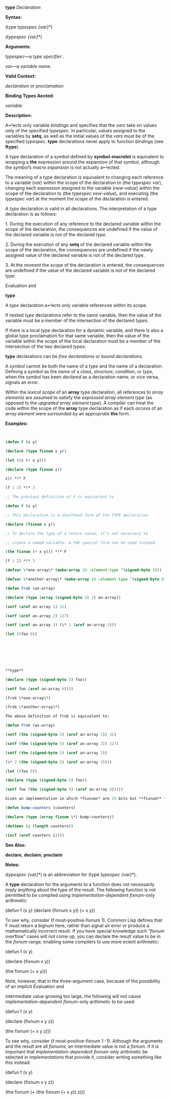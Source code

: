 **type** *Declaration* 



**Syntax:** 



(type *typespec \{var\}*\*) 



(*typespec \{var\}*\*) 



**Arguments:** 



*typespec*—a *type specifier* . 



*var*—a *variable name*. 



**Valid Context:** 



*declaration* or *proclamation* 



**Binding Types Aected:** 



*variable* 



**Description:** 



A↵ects only variable *bindings* and specifies that the *vars* take on values only of the specified *typespec*. In particular, values assigned to the variables by **setq**, as well as the initial values of the *vars* must be of the specified *typespec*. **type** declarations never apply to function *bindings* (see **ftype**). 



A type declaration of a *symbol* defined by **symbol-macrolet** is equivalent to wrapping a **the** expression around the expansion of that *symbol*, although the *symbol*’s *macro expansion* is not actually a↵ected. 



The meaning of a type declaration is equivalent to changing each reference to a variable (*var*) within the scope of the declaration to (the *typespec var*), changing each expression assigned to the variable (*new-value*) within the scope of the declaration to (the *typespec new-value*), and executing (the *typespec var*) at the moment the scope of the declaration is entered. 



A *type* declaration is valid in all declarations. The interpretation of a type declaration is as follows: 



1\. During the execution of any reference to the declared variable within the scope of the declaration, the consequences are undefined if the value of the declared variable is not of the declared *type*. 



2\. During the execution of any **setq** of the declared variable within the scope of the declaration, the consequences are undefined if the newly assigned value of the declared variable is not of the declared *type*. 



3\. At the moment the scope of the declaration is entered, the consequences are undefined if the value of the declared variable is not of the declared *type*. 



Evaluation and 



 



 



**type** 



A *type* declaration a↵ects only variable references within its scope. 



If nested *type* declarations refer to the same variable, then the value of the variable must be a member of the intersection of the declared *types*. 



If there is a local type declaration for a dynamic variable, and there is also a global type proclamation for that same variable, then the value of the variable within the scope of the local declaration must be a member of the intersection of the two declared *types*. 



**type** declarations can be *free declarations* or *bound declarations*. 



A *symbol* cannot be both the name of a *type* and the name of a declaration. Defining a *symbol* as the *name* of a *class*, *structure*, *condition*, or *type*, when the *symbol* has been *declared* as a declaration name, or vice versa, signals an error. 



Within the *lexical scope* of an **array** type declaration, all references to *array elements* are assumed to satisfy the *expressed array element type* (as opposed to the *upgraded array element type*). A compiler can treat the code within the scope of the **array** type declaration as if each *access* of an *array element* were surrounded by an appropriate **the** form. 



**Examples:**
```lisp
 

(defun f (x y) 

(declare (type fixnum x y)) 

(let ((z (+ x y))) 

(declare (type fixnum z)) 

z)) *!* F 

(f 1 2) *!* 3 

;; The previous definition of F is equivalent to 

(defun f (x y) 

;; This declaration is a shorthand form of the TYPE declaration 

(declare (fixnum x y)) 

;; To declare the type of a return value, it’s not necessary to 

;; create a named variable. A THE special form can be used instead. 

(the fixnum (+ x y))) *!* F 

(f 1 2) *!* 3 

(defvar \*one-array\* (make-array 10 :element-type ’(signed-byte 5))) 

(defvar \*another-array\* (make-array 10 :element-type ’(signed-byte 8))) 

(defun frob (an-array) 

(declare (type (array (signed-byte 5) 1) an-array)) 

(setf (aref an-array 1) 31) 

(setf (aref an-array 2) 127) 

(setf (aref an-array 3) (\* 2 (aref an-array 3))) 

(let ((foo 0)) 



 

 

**type** 

(declare (type (signed-byte 5) foo)) 

(setf foo (aref an-array 0)))) 

(frob \*one-array\*) 

(frob \*another-array\*) 

The above definition of frob is equivalent to: 

(defun frob (an-array) 

(setf (the (signed-byte 5) (aref an-array 1)) 31) 

(setf (the (signed-byte 5) (aref an-array 2)) 127) 

(setf (the (signed-byte 5) (aref an-array 3)) 

(\* 2 (the (signed-byte 5) (aref an-array 3)))) 

(let ((foo 0)) 

(declare (type (signed-byte 5) foo)) 

(setf foo (the (signed-byte 5) (aref an-array 0))))) 

Given an implementation in which *fixnums* are 29 bits but **fixnum** *arrays* are upgraded to signed 32-bit *arrays*, the following could be compiled with all *fixnum* arithmetic: 

(defun bump-counters (counters) 

(declare (type (array fixnum \*) bump-counters)) 

(dotimes (i (length counters)) 

(incf (aref counters i)))) 


```
**See Also:** 



**declare**, **declaim**, **proclaim** 



**Notes:** 



(*typespec \{var\}*\*) is an abbreviation for (type *typespec \{var\}*\*). 



A **type** declaration for the arguments to a function does not necessarily imply anything about the type of the result. The following function is not permitted to be compiled using *implementation-dependent fixnum*-only arithmetic: 



(defun f (x y) (declare (fixnum x y)) (+ x y)) 



To see why, consider (f most-positive-fixnum 1). Common Lisp defines that F must return a *bignum* here, rather than signal an error or produce a mathematically incorrect result. If you have special knowledge such “*fixnum* overflow” cases will not come up, you can declare the result value to be in the *fixnum* range, enabling some compilers to use more ecient arithmetic: 



(defun f (x y) 



(declare (fixnum x y)) 



(the fixnum (+ x y))) 



Note, however, that in the three-argument case, because of the possibility of an implicit Evaluation and 



 



 



intermediate value growing too large, the following will not cause *implementation-dependent fixnum*-only arithmetic to be used: 



(defun f (x y) 



(declare (fixnum x y z)) 



(the fixnum (+ x y z))) 



To see why, consider (f most-positive-fixnum 1 -1). Although the arguments and the result are all *fixnums*, an intermediate value is not a *fixnum*. If it is important that *implementation-dependent fixnum*-only arithmetic be selected in *implementations* that provide it, consider writing something like this instead: 



(defun f (x y) 



(declare (fixnum x y z)) 



(the fixnum (+ (the fixnum (+ x y)) z))) 



